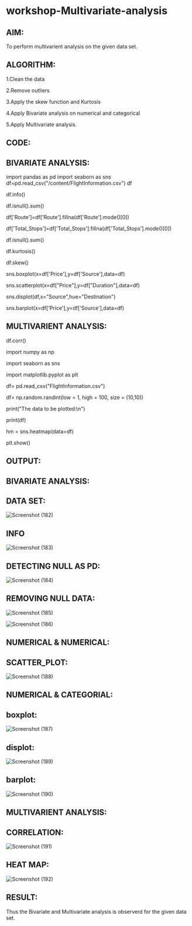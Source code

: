# workshop-Multivariate-analysis
## AIM:

To perform multivarient analysis on the given data set.
## ALGORITHM:

1.Clean the data

2.Remove outliers

3.Apply the skew function and Kurtosis

4.Apply Bivariate analysis on numerical and categorical

5.Apply Multivariate analysis.
## CODE:

## BIVARIATE ANALYSIS:

import pandas as pd
import seaborn as sns
df=pd.read_csv("/content/FlightInformation.csv")
df

df.info()

df.isnull().sum()

df['Route']=df['Route'].fillna(df['Route'].mode()[0])

df['Total_Stops']=df['Total_Stops'].fillna(df['Total_Stops'].mode()[0])

df.isnull().sum()


df.kurtosis()

df.skew()

sns.boxplot(x=df['Price'],y=df['Source'],data=df)

sns.scatterplot(x=df["Price"],y=df["Duration"],data=df)

sns.displot(df,x="Source",hue="Destination")

sns.barplot(x=df['Price'],y=df['Source'],data=df)

## MULTIVARIENT ANALYSIS:

df.corr()

import numpy as np

import seaborn as sns

import matplotlib.pyplot as plt

df= pd.read_csv("FlightInformation.csv")

df= np.random.randint(low = 1, high = 100, size = (10,10))

print("The data to be plotted:\n")

print(df)

hm = sns.heatmap(data=df)

plt.show()


## OUTPUT:

## BIVARIATE ANALYSIS:

## DATA SET:

![Screenshot (182)](https://user-images.githubusercontent.com/118671457/229584571-227f82fe-5df2-4b40-8c8d-76c7879b0be2.png)
## INFO

![Screenshot (183)](https://user-images.githubusercontent.com/118671457/229584653-afbcf031-ea37-4a2c-8323-a55e278351d3.png)
## DETECTING NULL AS PD:

![Screenshot (184)](https://user-images.githubusercontent.com/118671457/229584672-79329203-e310-4032-9e8c-b40df0365eb0.png)
## REMOVING NULL DATA:

![Screenshot (185)](https://user-images.githubusercontent.com/118671457/229584680-313841be-731b-421b-9217-af6b8a332a7c.png)

![Screenshot (186)](https://user-images.githubusercontent.com/118671457/229584720-ae0c0f5b-6a20-4f48-b163-8a6d92ecdc3d.png)

## NUMERICAL & NUMERICAL:

## SCATTER_PLOT:

![Screenshot (188)](https://user-images.githubusercontent.com/118671457/229584790-6083c861-0382-4e8c-afed-a3e86a12c671.png)
## NUMERICAL & CATEGORIAL:
## boxplot:
![Screenshot (187)](https://user-images.githubusercontent.com/118671457/229584759-21232ef2-991c-4a78-a232-6498a77e81f6.png)
## displot:
![Screenshot (189)](https://user-images.githubusercontent.com/118671457/229584841-3f6f4dbb-f716-4d86-98b3-a07909907ba4.png)
## barplot:
![Screenshot (190)](https://user-images.githubusercontent.com/118671457/229584862-e8fbbc88-b386-4a1f-9f64-ffb758e151d6.png)

## MULTIVARIENT ANALYSIS:

## CORRELATION:

![Screenshot (191)](https://user-images.githubusercontent.com/118671457/229584876-0cdc786b-3ca1-49aa-ac2e-da961bbcce9f.png)
## HEAT MAP:

![Screenshot (192)](https://user-images.githubusercontent.com/118671457/229584892-894ac220-279a-4e62-a651-a74c8788c2a8.png)

## RESULT:

Thus the Bivariate and Multivariate analysis is observerd for the given data set.

